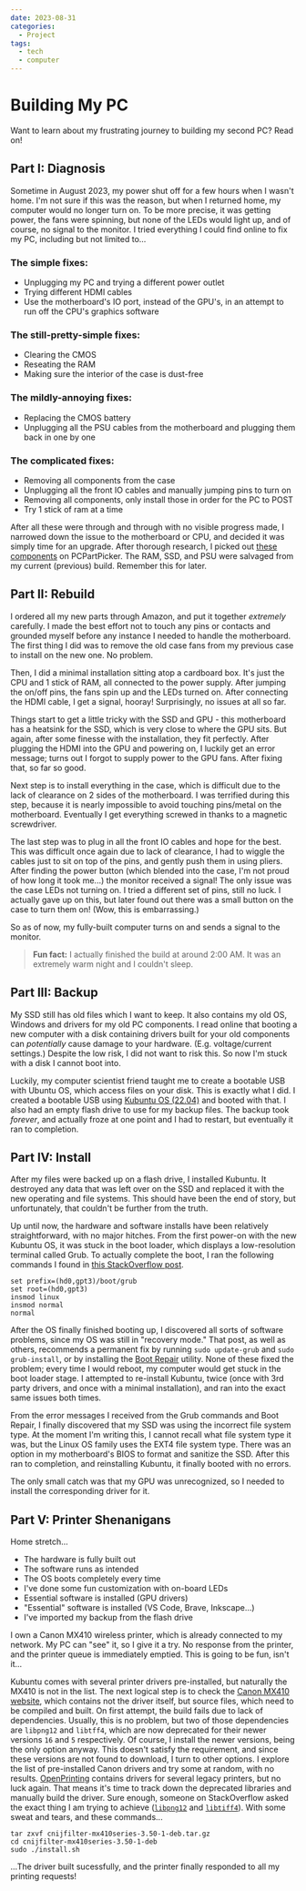 ```yaml
---
date: 2023-08-31
categories:
  - Project
tags:
  - tech
  - computer
---
```

# Building My PC

Want to learn about my frustrating journey to building my second PC? Read on!

## Part I: Diagnosis

Sometime in August 2023, my power shut off for a few hours when I wasn't home. I'm not sure if this was the reason, but when I returned home, my computer would no longer turn on. To be more precise, it was getting power, the fans were spinning, but none of the LEDs would light up, and of course, no signal to the monitor. I tried everything I could find online to fix my PC, including but not limited to...

### The simple fixes:

- Unplugging my PC and trying a different power outlet
- Trying different HDMI cables
- Use the motherboard's IO port, instead of the GPU's, in an attempt to run off the CPU's graphics software

### The still-pretty-simple fixes:

- Clearing the CMOS
- Reseating the RAM
- Making sure the interior of the case is dust-free

### The mildly-annoying fixes:

- Replacing the CMOS battery
- Unplugging all the PSU cables from the motherboard and plugging them back in one by one

### The complicated fixes:

- Removing all components from the case
- Unplugging all the front IO cables and manually jumping pins to turn on
- Removing all components, only install those in order for the PC to POST
- Try 1 stick of ram at a time

After all these were through and through with no visible progress made, I narrowed down the issue to the motherboard or CPU, and decided it was simply time for an upgrade. After thorough research, I picked out [these components](https://pcpartpicker.com/list/HJ84qR) on PCPartPicker. The RAM, SSD, and PSU were salvaged from my current (previous) build. Remember this for later.

## Part II: Rebuild

I ordered all my new parts through Amazon, and put it together *extremely* carefully. I made the best effort not to touch any pins or contacts and grounded myself before any instance I needed to handle the motherboard. The first thing I did was to remove the old case fans from my previous case to install on the new one. No problem.

Then, I did a minimal installation sitting atop a cardboard box. It's just the CPU and 1 stick of RAM, all connected to the power supply. After jumping the on/off pins, the fans spin up and the LEDs turned on. After connecting the HDMI cable, I get a signal, hooray! Surprisingly, no issues at all so far.

Things start to get a little tricky with the SSD and GPU - this motherboard has a heatsink for the SSD, which is very close to where the GPU sits. But again, after some finesse with the installation, they fit perfectly. After plugging the HDMI into the GPU and powering on, I luckily get an error message; turns out I forgot to supply power to the GPU fans. After fixing that, so far so good.

Next step is to install everything in the case, which is difficult due to the lack of clearance on 2 sides of the motherboard. I was terrified during this step, because it is nearly impossible to avoid touching pins/metal on the motherboard. Eventually I get everything screwed in thanks to a magnetic screwdriver.

The last step was to plug in all the front IO cables and hope for the best. This was difficult once again due to lack of clearance, I had to wiggle the cables just to sit on top of the pins, and gently push them in using pliers. After finding the power button (which blended into the case, I'm not proud of how long it took me...) the monitor received a signal! The only issue was the case LEDs not turning on. I tried a different set of pins, still no luck. I actually gave up on this, but later found out there was a small button on the case to turn them on! (Wow, this is embarrassing.)

So as of now, my fully-built computer turns on and sends a signal to the monitor.

> **Fun fact:** I actually finished the build at around 2:00 AM. It was an extremely warm night and I couldn't sleep.

## Part III: Backup

My SSD still has old files which I want to keep. It also contains my old OS, Windows and drivers for my old PC components. I read online that booting a new computer with a disk containing drivers built for your old components can *potentially* cause damage to your hardware. (E.g. voltage/current settings.) Despite the low risk, I did not want to risk this. So now I'm stuck with a disk I cannot boot into.

Luckily, my computer scientist friend taught me to create a bootable USB with Ubuntu OS, which access files on your disk. This is exactly what I did. I created a bootable USB using [Kubuntu OS (22.04)](https://kubuntu.org/) and booted with that. I also had an empty flash drive to use for my backup files. The backup took *forever*, and actually froze at one point and I had to restart, but eventually it ran to completion.

## Part IV: Install

After my files were backed up on a flash drive, I installed Kubuntu. It destroyed any data that was left over on the SSD and replaced it with the new operating and file systems. This should have been the end of story, but unfortunately, that couldn't be further from the truth.

Up until now, the hardware and software installs have been relatively straightforward, with no major hitches. From the first power-on with the new Kubuntu OS, it was stuck in the boot loader, which displays a low-resolution terminal called Grub. To actually complete the boot, I ran the following commands I found in [this StackOverflow post](https://askubuntu.com/questions/883992/stuck-at-grub-command-line).

```
set prefix=(hd0,gpt3)/boot/grub
set root=(hd0,gpt3)
insmod linux
insmod normal
normal
```

After the OS finally finished booting up, I discovered all sorts of software problems, since my OS was still in "recovery mode." That post, as well as others, recommends a permanent fix by running `sudo update-grub` and `sudo grub-install`, or by installing the [Boot Repair](https://help.ubuntu.com/community/Boot-Repair) utility. None of these fixed the problem; every time I would reboot, my computer would get stuck in the boot loader stage. I attempted to re-install Kubuntu, twice (once with 3rd party drivers, and once with a minimal installation), and ran into the exact same issues both times.

From the error messages I received from the Grub commands and Boot Repair, I finally discovered that my SSD was using the incorrect file system type. At the moment I'm writing this, I cannot recall what file system type it was, but the Linux OS family uses the EXT4 file system type. There was an option in my motherboard's BIOS to format and sanitize the SSD. After this ran to completion, and reinstalling Kubuntu, it finally booted with no errors.

The only small catch was that my GPU was unrecognized, so I needed to install the corresponding driver for it.

## Part V: Printer Shenanigans

Home stretch...

- The hardware is fully built out
- The software runs as intended
- The OS boots completely every time
- I've done some fun customization with on-board LEDs
- Essential software is installed (GPU drivers)
- "Essential" software is installed (VS Code, Brave, Inkscape...)
- I've imported my backup from the flash drive

I own a Canon MX410 wireless printer, which is already connected to my network. My PC can "see" it, so I give it a try. No response from the printer, and the printer queue is immediately emptied. This is going to be fun, isn't it...

Kubuntu comes with several printer drivers pre-installed, but naturally the MX410 is not in the list. The next logical step is to check the [Canon MX410 website](https://en.canon-cna.com/support/consumer/products/printers/pixma/mx-series/pixma-mx410.html?type=drivers&os=Linux%20(64-bit)), which contains not the driver itself, but source files, which need to be compiled and built. On first attempt, the build fails due to lack of dependencies. Usually, this is no problem, but two of those dependencies are `libpng12` and `libtff4`, which are now deprecated for their newer versions `16` and `5` respectively. Of course, I install the newer versions, being the only option anyway. This doesn't satisfy the requirement, and since these versions are not found to download, I turn to other options. I explore the list of pre-installed Canon drivers and try some at random, with no results. [OpenPrinting](https://openprinting.github.io/) contains drivers for several legacy printers, but no luck again. That means it's time to track down the deprecated libraries and manually build the driver. Sure enough, someone on StackOverflow asked the exact thing I am trying to achieve ([`libpng12`](https://askubuntu.com/questions/1194386/how-to-correctly-install-libpng12-0-on-the-ubuntu-19-10) and [`libtiff4`](https://askubuntu.com/questions/1359381/missing-libtiff4-while-installing-canon-mx410-driver-on-ubuntu-21-04)). With some sweat and tears, and these commands...

```shell
tar zxvf cnijfilter-mx410series-3.50-1-deb.tar.gz
cd cnijfilter-mx410series-3.50-1-deb
sudo ./install.sh
```

...The driver built sucessfully, and the printer finally responded to all my printing requests!